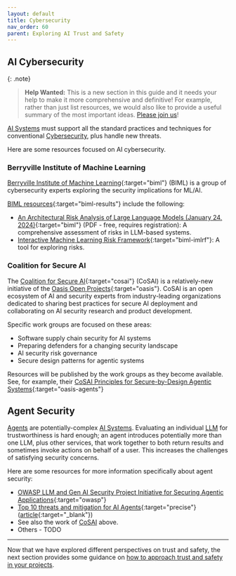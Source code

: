 ```yaml
---
layout: default
title: Cybersecurity
nav_order: 60
parent: Exploring AI Trust and Safety
---
```


## AI Cybersecurity

{: .note}
> **Help Wanted:** This is a new section in this guide and it needs your help to make it more comprehensive and definitive! For example, rather than just list resources, we would also like to provide a useful summary of the most important ideas. [Please join us]({{site.baseurl}}/contributing/#join-us)!

[AI Systems]({{site.baseurl}}/glossary/#ai-system) must support all the standard practices and techniques for conventional [Cybersecurity]({{site.baseurl}}/glossary/#cybersecurity), plus handle new threats.

Here are some resources focused on AI cybersecurity.

### Berryville Institute of Machine Learning

[Berryville Institute of Machine Learning](https://berryvilleiml.com/){:target="biml"} (BIML) is a group of cybersecurity experts exploring the security implications for ML/AI.

[BIML resources](https://berryvilleiml.com/results/){:target="biml-results"} include the following:

* [An Architectural Risk Analysis of Large Language Models (January 24, 2024)](https://berryvilleiml.com/results/BIML-LLM24.pdf){:target="biml"} (PDF - free, requires registration): A comprehensive assessment of risks in LLM-based systems.
* [Interactive Machine Learning Risk Framework](https://berryvilleiml.com/interactive/){:target="biml-imlrf"}: A tool for exploring risks.

### Coalition for Secure AI

The [Coalition for Secure AI](https://www.coalitionforsecureai.org/){:target="cosai"} (CoSAI) is a relatively-new initiative of the [Oasis Open Projects](https://www.oasis-open.org/){:target="oasis"}. CoSAI is an open ecosystem of AI and security experts from industry-leading organizations dedicated to sharing best practices for secure AI deployment and collaborating on AI security research and product development. 

Specific work groups are focused on these areas:

* Software supply chain security for AI systems
* Preparing defenders for a changing security landscape
* AI security risk governance
* Secure design patterns for agentic systems

Resources will be published by the work groups as they become available. See, for example, their [CoSAI Principles for Secure-by-Design Agentic Systems](https://www.coalitionforsecureai.org/announcing-the-cosai-principles-for-secure-by-design-agentic-systems/){:target="oasis-agents"}

## Agent Security

[Agents]({{site.baseurl}}/glossary/#agent) are potentially-complex [AI Systems]({{site.baseurl}}/glossary/#ai-system). Evaluating an individual [LLM]({{site.baseurl}}/glossary/#large-language-model) for trustworthiness is hard enough; an agent introduces potentially more than one LLM, plus other services, that work together to both return results and sometimes invoke actions on behalf of a user. This increases the challenges of satisfying security concerns.

Here are some resources for more information specifically about agent security:

* [OWASP LLM and Gen AI Security Project Initiative for Securing Agentic Applications](https://genai.owasp.org/2024/12/15/announcing-the-owasp-llm-and-gen-ai-security-project-initiative-for-securing-agentic-applications/){:target="owasp"}
* [Top 10 threats and mitigation for AI Agents](https://github.com/precize/Agentic-AI-Top10-Vulnerability){:target="precise"} ([article](https://www.aicloudgovernance.com/guides-best-practices/top-10-agentic-ai-security-risks-key-threats-and-mitigation-strategies){:target="_blank"})
* See also the work of [CoSAI](#cosai) above.
* Others - TODO

---

Now that we have explored different perspectives on trust and safety, the next section provides some guidance on [how to approach trust and safety in your projects]({{site.baseurl}}/safety-recommendations/safety-recommendations).

